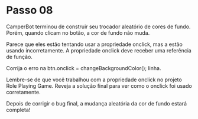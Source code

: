 # Passo 08

CamperBot terminou de construir seu trocador aleatório de cores de fundo. Porém, quando clicam no botão, a cor de fundo não muda.

Parece que eles estão tentando usar a propriedade onclick, mas a estão usando incorretamente. A propriedade onclick deve receber uma referência de função.

Corrija o erro na btn.onclick = changeBackgroundColor(); linha.

Lembre-se de que você trabalhou com a propriedade onclick no projeto Role Playing Game. Reveja a solução final para ver como o onclick foi usado corretamente.

Depois de corrigir o bug final, a mudança aleatória da cor de fundo estará completa!